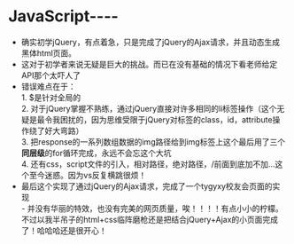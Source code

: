 # JavaScript----
  - 确实初学jQuery，有点着急，只是完成了jQuery的Ajax请求，并且动态生成黑体html页面。
  - 这对于初学者来说无疑是巨大的挑战。而已在没有基础的情况下看老师给定API那个太吓人了
  - 错误难点在于：  
        1. $是针对全局的       
        2. 对于jQuery掌握不熟练，通过jQuery直接对许多相同的li标签操作（这个无疑是最令我困扰的，因为思维受限于jQuery对标签的class，id，attribute操作绕了好大弯路）     
        3. 把response的一系列数组数据的img路径给到img标签上这个最后用了三个**同层级**的for循环完成，永远不会忘这个大坑           
        4. 还有css，script文件的引入，相对路径，绝对路径，/前面到底加不加...这个至今迷惑。因为vs反复横跳很烦！        
  - 最后这个实现了通过jQuery的Ajax请求，完成了一个tygyxy校友会页面的实现    
            -     并没有华丽的特效，也没有完美的网页质量，唉！！！！有点小小的柠檬。不过以我半吊子的html+css临阵磨枪还是把结合jQuery+Ajax的小页面完成了！哈哈哈还是很开心！
